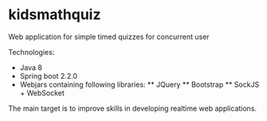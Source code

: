 # kidsmathquiz
Web application for simple timed quizzes for concurrent user

Technologies:
* Java 8
* Spring boot 2.2.0
* Webjars containing following libraries:
** JQuery
** Bootstrap
** SockJS + WebSocket

The main target is to improve skills in developing realtime web applications.
